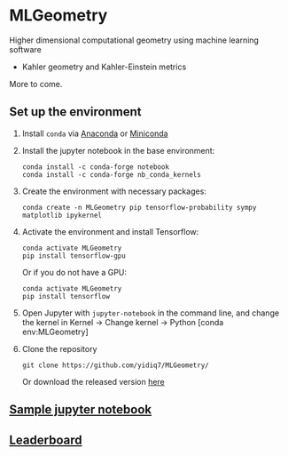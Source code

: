 # MLGeometry

Higher dimensional computational geometry using machine learning software 

- Kahler geometry and Kahler-Einstein metrics

More to come.

## Set up the environment

1. Install `conda` via [Anaconda](https://www.anaconda.com/) or [Miniconda](https://docs.conda.io/en/latest/miniconda.html)

2. Install the jupyter notebook in the base environment:

       conda install -c conda-forge notebook
       conda install -c conda-forge nb_conda_kernels

3. Create the environment with necessary packages:

       conda create -n MLGeometry pip tensorflow-probability sympy matplotlib ipykernel

4. Activate the environment and install Tensorflow:

       conda activate MLGeometry
       pip install tensorflow-gpu

   Or if you do not have a GPU:

       conda activate MLGeometry
       pip install tensorflow

5. Open Jupyter with `jupyter-notebook` in the command line, and change the kernel in Kernel -> Change kernel -> Python [conda env:MLGeometry]

6. Clone the repository

       git clone https://github.com/yidiq7/MLGeometry/

   Or download the released version [here](https://github.com/yidiq7/MLGeometry/releases) 

## [Sample jupyter notebook](https://github.com/yidiq7/MLGeometry/blob/master/Guide.ipynb)


## [Leaderboard](https://github.com/yidiq7/MLGeometry/blob/master/Leaderboard.md)
